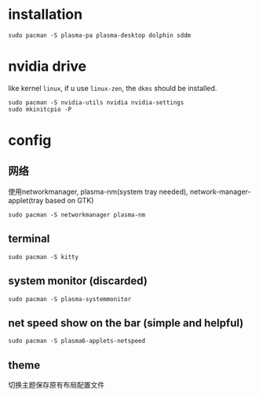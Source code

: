 # installation
```shell
sudo pacman -S plasma-pa plasma-desktop dolphin sddm
```

# nvidia drive
like kernel `linux`, if u use `linux-zen`, the `dkms` should be installed.
```shell
sudo pacman -S nvidia-utils nvidia nvidia-settings 
sudo mkinitcpio -P
```

# config
## 网络
使用networkmanager, plasma-nm(system tray needed), network-manager-applet(tray based on GTK)
```shell
sudo pacman -S networkmanager plasma-nm
```

## terminal

```shell
sudo pacman -S kitty
```

## system monitor (discarded)
```shell
sudo pacman -S plasma-systemmonitor
```  
## net speed show on the bar (simple and helpful)
```shell
sudo pacman -S plasma6-applets-netspeed
```

## theme
切换主题保存原有布局配置文件